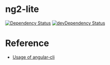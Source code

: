 # ng2-lite

[![Dependency Status](https://david-dm.org/moyummy/ng2-lite.svg)](https://david-dm.org/moyummy/ng2-lite)
[![devDependency Status](https://david-dm.org/moyummy/ng2-lite/dev-status.svg)](https://david-dm.org/moyummy/ng2-lite#info=devDependencies)

# Reference

* [Usage of angular-cli](https://github.com/angular/angular-cli)

